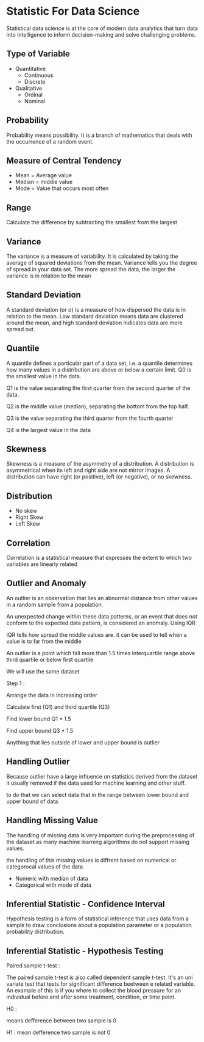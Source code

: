 # Statistic For Data Science
Statistical data science is at the core of modern data analytics that turn data into intelligence to inform decision-making and solve challenging problems.

## Type of Variable
 * Quantitative
   * Continuous
   * Discrete
 * Qualitative
   * Ordinal
   * Nominal
## Probability
Probability means possibility. It is a branch of mathematics that deals with the occurrence of a random event.
## Measure of Central Tendency
  * Mean = Average value
  * Median = middle value
  * Mode = Value that occurs most often
## Range
Calculate the difference by subtracting the smallest from the largest
## Variance
The variance is a measure of variability. It is calculated by taking the average of squared deviations from the mean. Variance tells you the degree of spread in your data set. The more spread the data, the larger the variance is in relation to the mean
## Standard Deviation
A standard deviation (or σ) is a measure of how dispersed the data is in relation to the mean. Low standard deviation means data are clustered around the mean, and high standard deviation indicates data are more spread out.
## Quantile
A quantile defines a particular part of a data set, i.e. a quantile determines how many values in a distribution are above or below a certain limit.
Q0 is the smallest value in the data.

Q1 is the value separating the first quarter from the second quarter of the data.

Q2 is the middle value (median), separating the bottom from the top half.

Q3 is the value separating the third quarter from the fourth quarter

Q4 is the largest value in the data

## Skewness
Skewness is a measure of the asymmetry of a distribution. A distribution is asymmetrical when its left and right side are not mirror images. A distribution can have right (or positive), left (or negative), or no skewness.
## Distribution
 * No skew
 * Right Skew
 * Left Skew
## Correlation
Correlation is a statistical measure that expresses the extent to which two variables are linearly related 

## Outlier and Anomaly 
An outlier is an observation that lies an abnormal distance from other values in a random sample from a population.

An unexpected change within these data patterns, or an event that does not conform to the expected data pattern, is considered an anomaly.
Using IQR

IQR tells how spread the middle values are. it can be used to tell when a value is to far from the middle

An outlier is a point which fall more than 1.5 times interquartile range above third quartile or below first quartile

We will use the same dataset

Step 1 :

Arrange the data in increasing order

Calculate first (Q1) and third quartile (Q3)

Find lower bound Q1 * 1.5

Find upper bound Q3 * 1.5

Anything that lies outside of lower and upper bound is outlier
## Handling Outlier
Because outlier have a large influence on statistics derived from the dataset it usually removed if the data used for machine learning and other stuff.

to do that we can select data that in the range between lower bound and upper bound of data.
## Handling Missing Value
The handling of missing data is very important during the preprocessing of the dataset as many machine learning algorithms do not support missing values.

the handling of this missing values is diffrent based on numerical or categorocal values of the data.
  * Numeric with median of data
  * Categorical with mode of data
## Inferential Statistic - Confidence Interval
Hypothesis testing is a form of statistical inference that uses data from a sample to draw conclusions about a population parameter or a population probability distribution.
## Inferential Statistic - Hypothesis Testing

Paired sample t-test :

The paired sample t-test is also called dependent sample t-test. It's an uni variate test that tests for significant difference beetween e related variable. An example of this is if you where to collect the blood pressure for an individual before and after some treatment, condition, or time point.

H0 :

means defference between two sample is 0

H1 : mean defference two sample is not 0
